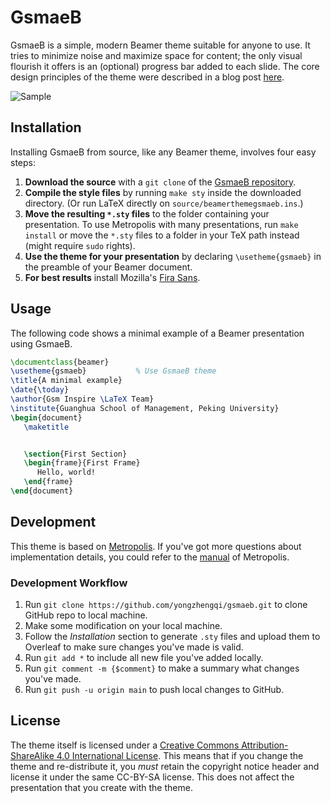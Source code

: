 # GsmaeB

GsmaeB is a simple, modern Beamer theme suitable for anyone to use. It tries to minimize noise and maximize space for
content; the only visual flourish it offers is an (optional) progress bar added to each slide. The core design
principles of the theme were described in a blog post
[here](http://bloerg.net/2014/09/20/a-modern-beamer-theme.html).

![Sample](https://gsminspire.com/wp-content/uploads/2021/08/gsmaeb_screenshot.png)

## Installation

Installing GsmaeB from source, like any Beamer theme, involves four easy steps:

1. **Download the source** with a `git clone` of the [GsmaeB repository](https://github.com/yongzhengqi/gsmaeb).
2. **Compile the style files** by running `make sty` inside the downloaded directory. (Or run LaTeX directly
   on `source/beamerthemegsmaeb.ins`.)
3. **Move the resulting `*.sty` files** to the folder containing your presentation. To use Metropolis with many
   presentations, run `make install`
   or move the `*.sty` files to a folder in your TeX path instead (might require
   `sudo` rights).
4. **Use the theme for your presentation** by declaring `\usetheme{gsmaeb}` in the preamble of your Beamer document.
5. **For best results** install Mozilla's [Fira Sans](https://github.com/bBoxType/FiraSans).

## Usage

The following code shows a minimal example of a Beamer presentation using GsmaeB.

```latex
\documentclass{beamer}
\usetheme{gsmaeb}           % Use GsmaeB theme
\title{A minimal example}
\date{\today}
\author{Gsm Inspire \LaTeX Team}
\institute{Guanghua School of Management, Peking University}
\begin{document}
   \maketitle


   \section{First Section}
   \begin{frame}{First Frame}
      Hello, world!
   \end{frame}
\end{document}
```

## Development

This theme is based on [Metropolis](https://github.com/matze/mtheme). If you've got more questions about implementation
details, you could refer to the [manual][] of Metropolis.

### Development Workflow

1. Run `git clone https://github.com/yongzhengqi/gsmaeb.git` to clone GitHub repo to local machine.
2. Make some modification on your local machine.
3. Follow the _Installation_ section to generate `.sty` files and upload them to Overleaf to make sure changes you've
   made is valid.
3. Run `git add *` to include all new file you've added locally.
4. Run `git comment -m {$comment}` to make a summary what changes you've made.
5. Run `git push -u origin main` to push local changes to GitHub.

## License

The theme itself is licensed under
a [Creative Commons Attribution-ShareAlike 4.0 International License](http://creativecommons.org/licenses/by-sa/4.0/).
This means that if you change the theme and re-distribute it, you *must* retain the copyright notice header and license
it under the same CC-BY-SA license. This does not affect the presentation that you create with the theme.

[manual]: http://mirrors.ctan.org/macros/latex/contrib/beamer-contrib/themes/metropolis/doc/metropolistheme.pdf
